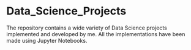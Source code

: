 # Data_Science_Projects
The repository contains a wide variety of Data Science projects implemented and developed by me.
All the implementations have been made using Jupyter Notebooks.
